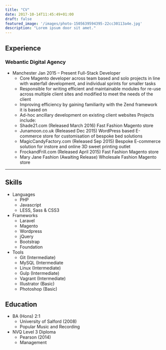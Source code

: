 ```yaml
---
title: "CV"
date: 2017-10-14T11:45:49+01:00
draft: false
featured_image: '/images/photo-1505639594395-22cc30113a4e.jpg'
description: "Lorem ipsum door sit amet."
---
```


## Experience

### Webantic Digital Agency 
* Manchester Jan 2015 – Present Full-Stack Developer
    * Core Magento developer across team based and solo projects in line with
waterfall development, and individual sprints for smaller tasks
    * Responsible for writing efficient and maintainable modules for re-use
across multiple client sites and modified to meet the needs of the client
    * Improving efficiency by gaining familiarity with the Zend framework it is
based on
    * Ad-hoc ancillary development on existing client websites
Projects include:
    * Shade21.com (Released March 2016) Fast Fashion Magento store
    * Junamoon.co.uk (Released Dec 2015) WordPress based E-commerce store
for customisation of bespoke bed solutions
    * MagicCandyFactory.com (Released Sep 2015) Bespoke E-commerce solution
for instore and online 3D sweet printing outlet
    * FrockandFrill.com (Released April 2015) Fast Fashion Magento store
    * Mary Jane Fashion (Awaiting Release) Wholesale Fashion Magento store

* * *

## Skills

* Languages
    * PHP
    * Javascript
    * LESS, Sass & CSS3
* Frameworks
    * Laravel
    * Magento
    * Wordpress
    * jQuery
    * Bootstrap
    * Foundation
* Tools
    * Git (Intermediate)
    * MySQL (Intermediate
    * Linux (Intermediate)
    * Gulp (Intermediate)
    * Vagrant (Intermediate)
    * Illustrator (Basic)
    * Photoshop (Basic)

## Education

* BA (Hons) 2:1
    * University of Salford (2008)
    * Popular Music and Recording
* NVQ Level 3 Diploma
  * Pearson (2014)
  * Management

